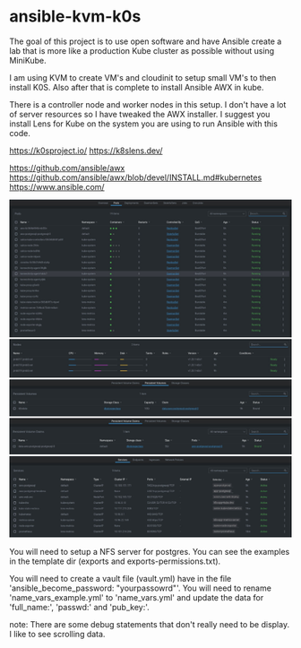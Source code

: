 # ansible-kvm-k0s

The goal of this project is to use open software and have Ansible create a lab that is more like a production Kube cluster as possible without using MiniKube.

I am using KVM to create VM's and cloudinit to setup small VM's to then install K0S. Also after that is complete to install Ansible AWX in kube.


There is a controller node and worker nodes in this setup. I don't have a lot of server resources so I have tweaked the AWX installer. I suggest you install Lens for Kube on the system you are using to run Ansible with this code.

https://k0sproject.io/
https://k8slens.dev/

https://github.com/ansible/awx
https://github.com/ansible/awx/blob/devel/INSTALL.md#kubernetes
https://www.ansible.com/

![All the pods for AWX/Kube](pods.png)
![All the worker nodes](nodes.png)
![Persistent Volume for AWX](pv.png)
![Persistenet Volume Claim for AWX](pvc.png)
![Services in Kube](services.png)

You will need to setup a NFS server for postgres. You can see the examples in the template dir (exports and exports-permissions.txt).

You will need to create a vault file (vault.yml) have in the file 'ansible_become_password: "yourpassowrd"'.
You will need to rename 'name_vars_example.yml' to 'name_vars.yml' and update the data for 'full_name:', 'passwd:' and 'pub_key:'.

note: There are some debug statements that don't really need to be display. I like to see scrolling data.
